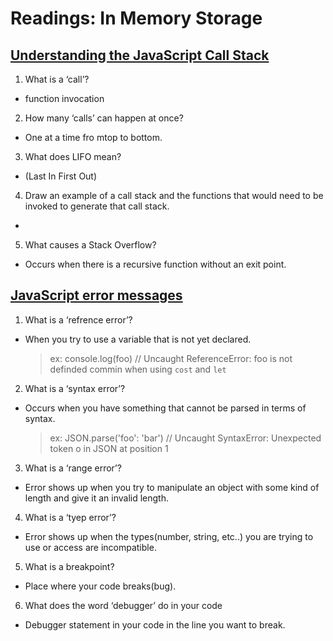 # Readings: In Memory Storage

## [Understanding the JavaScript Call Stack](https://www.freecodecamp.org/news/understanding-the-javascript-call-stack-861e41ae61d4/)

1. What is a ‘call’?

  * function invocation 

2. How many ‘calls’ can happen at once?

  * One at a time fro mtop to bottom. 

3. What does LIFO mean?

  * (Last In First Out)

4. Draw an example of a call stack and the functions that would need to be invoked to generate that call stack.

  * 

5. What causes a Stack Overflow?

  * Occurs when there is a recursive function without an exit point.

## [JavaScript error messages](https://codeburst.io/javascript-error-messages-debugging-d23f84f0ae7c)

1. What is a ‘refrence error’?

  * When you try to use a variable that is not yet declared.
    > ex: console.log(foo) // Uncaught ReferenceError: foo is not definded
    > commin when using `cost` and `let`

2. What is a ‘syntax error’?

  * Occurs when you have something that cannot be parsed in terms of syntax.
    > ex: JSON.parse('foo': 'bar') // Uncaught SyntaxError: Unexpected token o in JSON at position 1

3. What is a ‘range error’?

  * Error shows up when you try to manipulate an object with some kind of length and give it an invalid length.

4. What is a ‘tyep error’?
 
  * Error shows up when the types(number, string, etc..) you are trying to use or access are incompatible.

5. What is a breakpoint?

  * Place where your code breaks(bug).

6. What does the word ‘debugger’ do in your code

  * Debugger statement in your code in the line you want to break. 